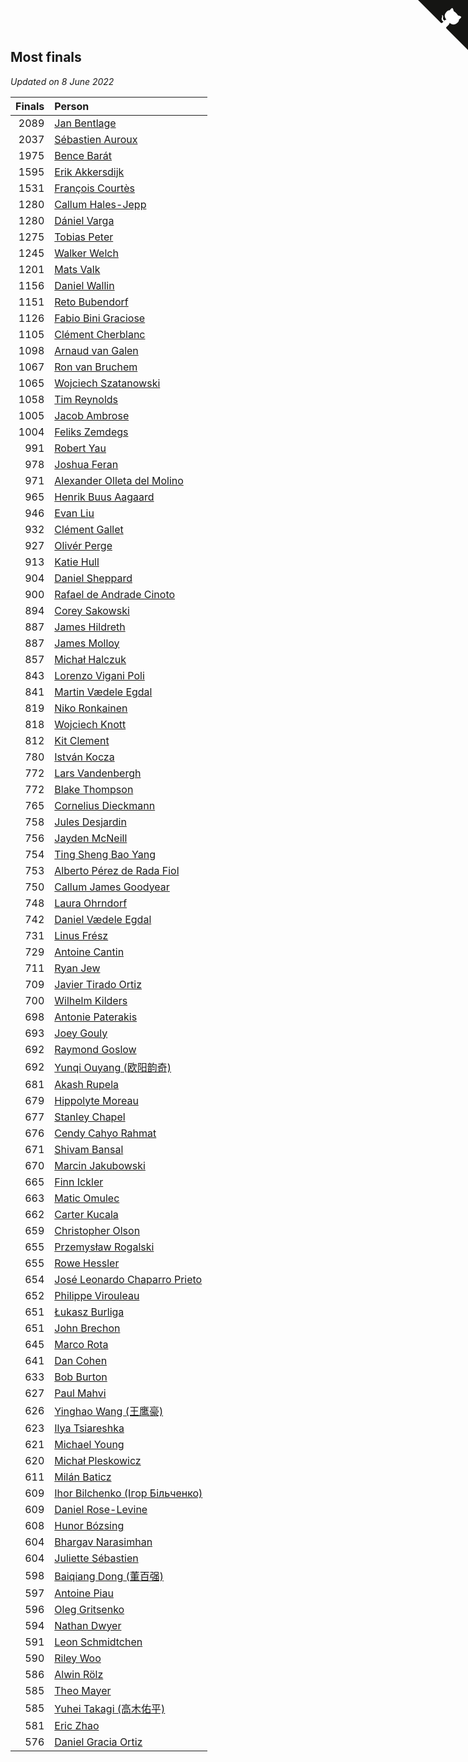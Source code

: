 ## Most finals

*Updated on  8 June 2022*

| Finals | Person |
| ---: | :--- |
| 2089 | [Jan Bentlage](https://www.worldcubeassociation.org/persons/2010BENT01) |
| 2037 | [Sébastien Auroux](https://www.worldcubeassociation.org/persons/2008AURO01) |
| 1975 | [Bence Barát](https://www.worldcubeassociation.org/persons/2008BARA01) |
| 1595 | [Erik Akkersdijk](https://www.worldcubeassociation.org/persons/2005AKKE01) |
| 1531 | [François Courtès](https://www.worldcubeassociation.org/persons/2008COUR01) |
| 1280 | [Callum Hales-Jepp](https://www.worldcubeassociation.org/persons/2012HALE01) |
| 1280 | [Dániel Varga](https://www.worldcubeassociation.org/persons/2008VARG01) |
| 1275 | [Tobias Peter](https://www.worldcubeassociation.org/persons/2014PETE03) |
| 1245 | [Walker Welch](https://www.worldcubeassociation.org/persons/2011WELC01) |
| 1201 | [Mats Valk](https://www.worldcubeassociation.org/persons/2007VALK01) |
| 1156 | [Daniel Wallin](https://www.worldcubeassociation.org/persons/2013WALL03) |
| 1151 | [Reto Bubendorf](https://www.worldcubeassociation.org/persons/2012BUBE01) |
| 1126 | [Fabio Bini Graciose](https://www.worldcubeassociation.org/persons/2010GRAC02) |
| 1105 | [Clément Cherblanc](https://www.worldcubeassociation.org/persons/2014CHER05) |
| 1098 | [Arnaud van Galen](https://www.worldcubeassociation.org/persons/2006GALE01) |
| 1067 | [Ron van Bruchem](https://www.worldcubeassociation.org/persons/2003BRUC01) |
| 1065 | [Wojciech Szatanowski](https://www.worldcubeassociation.org/persons/2011SZAT01) |
| 1058 | [Tim Reynolds](https://www.worldcubeassociation.org/persons/2005REYN01) |
| 1005 | [Jacob Ambrose](https://www.worldcubeassociation.org/persons/2010AMBR01) |
| 1004 | [Feliks Zemdegs](https://www.worldcubeassociation.org/persons/2009ZEMD01) |
| 991 | [Robert Yau](https://www.worldcubeassociation.org/persons/2009YAUR01) |
| 978 | [Joshua Feran](https://www.worldcubeassociation.org/persons/2011FERA01) |
| 971 | [Alexander Olleta del Molino](https://www.worldcubeassociation.org/persons/2008OLLE01) |
| 965 | [Henrik Buus Aagaard](https://www.worldcubeassociation.org/persons/2006BUUS01) |
| 946 | [Evan Liu](https://www.worldcubeassociation.org/persons/2009LIUE01) |
| 932 | [Clément Gallet](https://www.worldcubeassociation.org/persons/2004GALL02) |
| 927 | [Olivér Perge](https://www.worldcubeassociation.org/persons/2007PERG01) |
| 913 | [Katie Hull](https://www.worldcubeassociation.org/persons/2010HULL01) |
| 904 | [Daniel Sheppard](https://www.worldcubeassociation.org/persons/2009SHEP01) |
| 900 | [Rafael de Andrade Cinoto](https://www.worldcubeassociation.org/persons/2007CINO01) |
| 894 | [Corey Sakowski](https://www.worldcubeassociation.org/persons/2011SAKO01) |
| 887 | [James Hildreth](https://www.worldcubeassociation.org/persons/2009HILD01) |
| 887 | [James Molloy](https://www.worldcubeassociation.org/persons/2011MOLL01) |
| 857 | [Michał Halczuk](https://www.worldcubeassociation.org/persons/2006HALC01) |
| 843 | [Lorenzo Vigani Poli](https://www.worldcubeassociation.org/persons/2007POLI01) |
| 841 | [Martin Vædele Egdal](https://www.worldcubeassociation.org/persons/2013EGDA02) |
| 819 | [Niko Ronkainen](https://www.worldcubeassociation.org/persons/2010RONK01) |
| 818 | [Wojciech Knott](https://www.worldcubeassociation.org/persons/2011KNOT01) |
| 812 | [Kit Clement](https://www.worldcubeassociation.org/persons/2008CLEM01) |
| 780 | [István Kocza](https://www.worldcubeassociation.org/persons/2005KOCZ01) |
| 772 | [Lars Vandenbergh](https://www.worldcubeassociation.org/persons/2003VAND01) |
| 772 | [Blake Thompson](https://www.worldcubeassociation.org/persons/2010THOM03) |
| 765 | [Cornelius Dieckmann](https://www.worldcubeassociation.org/persons/2009DIEC01) |
| 758 | [Jules Desjardin](https://www.worldcubeassociation.org/persons/2010DESJ01) |
| 756 | [Jayden McNeill](https://www.worldcubeassociation.org/persons/2012MCNE01) |
| 754 | [Ting Sheng Bao Yang](https://www.worldcubeassociation.org/persons/2008BAOY01) |
| 753 | [Alberto Pérez de Rada Fiol](https://www.worldcubeassociation.org/persons/2011FIOL01) |
| 750 | [Callum James Goodyear](https://www.worldcubeassociation.org/persons/2012GOOD02) |
| 748 | [Laura Ohrndorf](https://www.worldcubeassociation.org/persons/2009OHRN01) |
| 742 | [Daniel Vædele Egdal](https://www.worldcubeassociation.org/persons/2013EGDA01) |
| 731 | [Linus Frész](https://www.worldcubeassociation.org/persons/2011FRES01) |
| 729 | [Antoine Cantin](https://www.worldcubeassociation.org/persons/2010CANT02) |
| 711 | [Ryan Jew](https://www.worldcubeassociation.org/persons/2008JEWR01) |
| 709 | [Javier Tirado Ortiz](https://www.worldcubeassociation.org/persons/2009TIRA01) |
| 700 | [Wilhelm Kilders](https://www.worldcubeassociation.org/persons/2010KILD02) |
| 698 | [Antonie Paterakis](https://www.worldcubeassociation.org/persons/2012PATE01) |
| 693 | [Joey Gouly](https://www.worldcubeassociation.org/persons/2007GOUL01) |
| 692 | [Raymond Goslow](https://www.worldcubeassociation.org/persons/2014GOSL01) |
| 692 | [Yunqi Ouyang (欧阳韵奇)](https://www.worldcubeassociation.org/persons/2007YUNQ01) |
| 681 | [Akash Rupela](https://www.worldcubeassociation.org/persons/2012RUPE01) |
| 679 | [Hippolyte Moreau](https://www.worldcubeassociation.org/persons/2008MORE02) |
| 677 | [Stanley Chapel](https://www.worldcubeassociation.org/persons/2016CHAP04) |
| 676 | [Cendy Cahyo Rahmat](https://www.worldcubeassociation.org/persons/2010RAHM02) |
| 671 | [Shivam Bansal](https://www.worldcubeassociation.org/persons/2011BANS02) |
| 670 | [Marcin Jakubowski](https://www.worldcubeassociation.org/persons/2007JAKU01) |
| 665 | [Finn Ickler](https://www.worldcubeassociation.org/persons/2012ICKL01) |
| 663 | [Matic Omulec](https://www.worldcubeassociation.org/persons/2010OMUL02) |
| 662 | [Carter Kucala](https://www.worldcubeassociation.org/persons/2015KUCA01) |
| 659 | [Christopher Olson](https://www.worldcubeassociation.org/persons/2009OLSO01) |
| 655 | [Przemysław Rogalski](https://www.worldcubeassociation.org/persons/2013ROGA02) |
| 655 | [Rowe Hessler](https://www.worldcubeassociation.org/persons/2007HESS01) |
| 654 | [José Leonardo Chaparro Prieto](https://www.worldcubeassociation.org/persons/2011CHAP01) |
| 652 | [Philippe Virouleau](https://www.worldcubeassociation.org/persons/2008VIRO01) |
| 651 | [Łukasz Burliga](https://www.worldcubeassociation.org/persons/2013BURL01) |
| 651 | [John Brechon](https://www.worldcubeassociation.org/persons/2010BREC01) |
| 645 | [Marco Rota](https://www.worldcubeassociation.org/persons/2009ROTA01) |
| 641 | [Dan Cohen](https://www.worldcubeassociation.org/persons/2007COHE01) |
| 633 | [Bob Burton](https://www.worldcubeassociation.org/persons/2003BURT01) |
| 627 | [Paul Mahvi](https://www.worldcubeassociation.org/persons/2012MAHV01) |
| 626 | [Yinghao Wang (王鹰豪)](https://www.worldcubeassociation.org/persons/2010WANG07) |
| 623 | [Ilya Tsiareshka](https://www.worldcubeassociation.org/persons/2012TERE01) |
| 621 | [Michael Young](https://www.worldcubeassociation.org/persons/2008YOUN02) |
| 620 | [Michał Pleskowicz](https://www.worldcubeassociation.org/persons/2009PLES01) |
| 611 | [Milán Baticz](https://www.worldcubeassociation.org/persons/2005BATI01) |
| 609 | [Ihor Bilchenko (Ігор Більченко)](https://www.worldcubeassociation.org/persons/2011BILC01) |
| 609 | [Daniel Rose-Levine](https://www.worldcubeassociation.org/persons/2015ROSE01) |
| 608 | [Hunor Bózsing](https://www.worldcubeassociation.org/persons/2009BOZS01) |
| 604 | [Bhargav Narasimhan](https://www.worldcubeassociation.org/persons/2011NARA02) |
| 604 | [Juliette Sébastien](https://www.worldcubeassociation.org/persons/2014SEBA01) |
| 598 | [Baiqiang Dong (董百强)](https://www.worldcubeassociation.org/persons/2008DONG06) |
| 597 | [Antoine Piau](https://www.worldcubeassociation.org/persons/2008PIAU01) |
| 596 | [Oleg Gritsenko](https://www.worldcubeassociation.org/persons/2011GRIT01) |
| 594 | [Nathan Dwyer](https://www.worldcubeassociation.org/persons/2011DWYE02) |
| 591 | [Leon Schmidtchen](https://www.worldcubeassociation.org/persons/2010SCHM01) |
| 590 | [Riley Woo](https://www.worldcubeassociation.org/persons/2007WOOR01) |
| 586 | [Alwin Rölz](https://www.worldcubeassociation.org/persons/2016ROLZ01) |
| 585 | [Theo Mayer](https://www.worldcubeassociation.org/persons/2012MAYE01) |
| 585 | [Yuhei Takagi (高木佑平)](https://www.worldcubeassociation.org/persons/2008TAKA01) |
| 581 | [Eric Zhao](https://www.worldcubeassociation.org/persons/2010ZHAO19) |
| 576 | [Daniel Gracia Ortiz](https://www.worldcubeassociation.org/persons/2009ORTI01) |


<a href="https://github.com/JustinTimeCuber/wca_statistics" class="github-corner" aria-label="View source on Github"><svg width="80" height="80" viewBox="0 0 250 250" style="fill:#151513; color:#fff; position: absolute; top: 0; border: 0; right: 0;" aria-hidden="true"><path d="M0,0 L115,115 L130,115 L142,142 L250,250 L250,0 Z"></path><path d="M128.3,109.0 C113.8,99.7 119.0,89.6 119.0,89.6 C122.0,82.7 120.5,78.6 120.5,78.6 C119.2,72.0 123.4,76.3 123.4,76.3 C127.3,80.9 125.5,87.3 125.5,87.3 C122.9,97.6 130.6,101.9 134.4,103.2" fill="currentColor" style="transform-origin: 130px 106px;" class="octo-arm"></path><path d="M115.0,115.0 C114.9,115.1 118.7,116.5 119.8,115.4 L133.7,101.6 C136.9,99.2 139.9,98.4 142.2,98.6 C133.8,88.0 127.5,74.4 143.8,58.0 C148.5,53.4 154.0,51.2 159.7,51.0 C160.3,49.4 163.2,43.6 171.4,40.1 C171.4,40.1 176.1,42.5 178.8,56.2 C183.1,58.6 187.2,61.8 190.9,65.4 C194.5,69.0 197.7,73.2 200.1,77.6 C213.8,80.2 216.3,84.9 216.3,84.9 C212.7,93.1 206.9,96.0 205.4,96.6 C205.1,102.4 203.0,107.8 198.3,112.5 C181.9,128.9 168.3,122.5 157.7,114.1 C157.9,116.9 156.7,120.9 152.7,124.9 L141.0,136.5 C139.8,137.7 141.6,141.9 141.8,141.8 Z" fill="currentColor" class="octo-body"></path></svg></a><style>.github-corner:hover .octo-arm{animation:octocat-wave 560ms ease-in-out}@keyframes octocat-wave{0%,100%{transform:rotate(0)}20%,60%{transform:rotate(-25deg)}40%,80%{transform:rotate(10deg)}}@media (max-width:500px){.github-corner:hover .octo-arm{animation:none}.github-corner .octo-arm{animation:octocat-wave 560ms ease-in-out}}</style>
